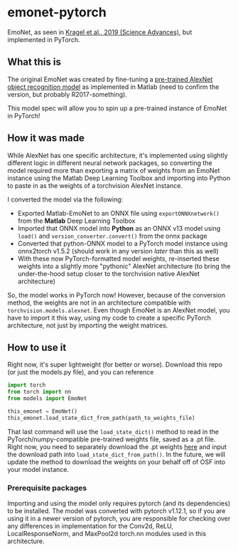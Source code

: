 # emonet-pytorch
EmoNet, as seen in [Kragel et al., 2019 (Science Advances)](https://www.science.org/doi/10.1126/sciadv.aaw4358), but implemented in PyTorch.

## What this is

The original EmoNet was created by fine-tuning a [pre-trained AlexNet object recognition model](https://www.mathworks.com/help/deeplearning/ref/alexnet.html) as implemented in Matlab (need to confirm the version, but probably R2017-something).

This model spec will allow you to spin up a pre-trained instance of EmoNet in PyTorch!

## How it was made

While AlexNet has one specific architecture, it's implemented using slightly different logic in different neural network packages, so converting the model required more than exporting a matrix of weights from an EmoNet instance using the Matlab Deep Learning Toolbox and importing into Python to paste in as the weights of a torchvision AlexNet instance.

I converted the model via the following:

- Exported Matlab-EmoNet to an ONNX file using `exportONNXnetwork()` from the **Matlab** Deep Learning Toolbox
- Imported that ONNX model into **Python** as an ONNX v13 model using `load()` and `version_converter.convert()` from the onnx package
- Converted that python-ONNX model to a PyTorch model instance using onnx2torch v1.5.2 (should work in any version _later_ than this as well)
- With these now PyTorch-formatted model weights, re-inserted these weights into a slightly more "pythonic" AlexNet architecture (to bring the under-the-hood setup closer to the torchvision native AlexNet architecture)

So, the model works in PyTorch now! However, because of the conversion method, the weights are not in an architecture compatible with `torchvision.models.alexnet`. Even though EmoNet is an AlexNet model, you have to import it this way, using my code to create a specific PyTorch architecture, not just by importing the weight matrices.

## How to use it

Right now, it's super lightweight (for better or worse). Download this repo (or just the models.py file), and you can reference

```python
import torch
from torch import nn
from models import EmoNet

this_emonet = EmoNet()
this_emonet.load_state_dict_from_path(path_to_weights_file)
```

That last command will use the `load_state_dict()` method to read in the PyTorch/numpy-compatible pre-trained weights file, saved as a .pt file. Right now, you need to separately download the .pt weights [here](https://osf.io/amdju) and input the download path into `load_state_dict_from_path()`. In the future, we will update the method to download the weights on your behalf off of OSF into your model instance.

### Prerequisite packages

Importing and using the model only requires pytorch (and its dependencies) to be installed. The model was converted with pytorch v1.12.1, so if you are using it in a newer version of pytorch, you are responsible for checking over any differences in implementation for the Conv2d, ReLU, LocalResponseNorm, and MaxPool2d torch.nn modules used in this architecture.
